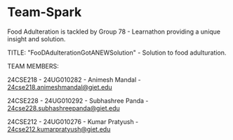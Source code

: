 # Team-Spark
Food Adulteration is tackled by Group 78 - Learnathon providing a unique insight and solution.

TITLE: "FooDAdulterationGotANEWSolution" - Solution to food adulturation.

TEAM MEMBERS:

24CSE218 - 24UG010282 - Animesh Mandal - 24cse218.animeshmandal@giet.edu

24CSE228 - 24UG010292 - Subhashree Panda - 24cse228.subhashreepanda@giet.edu

24CSE212 - 24UG010276 - Kumar Pratyush - 24cse212.kumarpratyush@giet.edu
